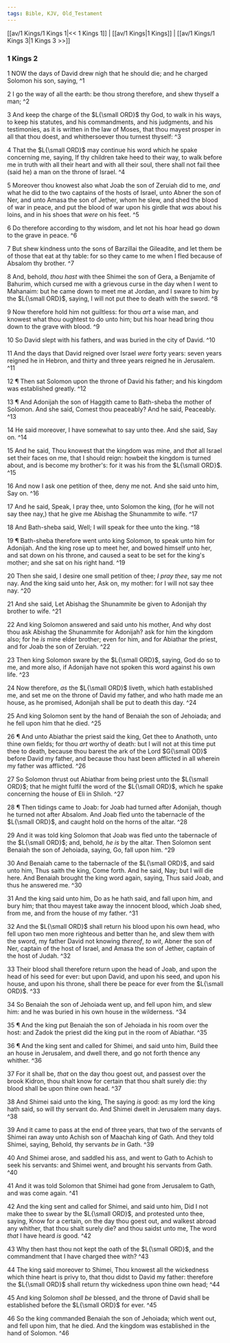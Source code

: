 ```yaml
---
tags: Bible, KJV, Old_Testament
---
```


[[av/1 Kings/1 Kings 1|<< 1 Kings 1]] | [[av/1 Kings|1 Kings]] | [[av/1 Kings/1 Kings 3|1 Kings 3 >>]]

### 1 Kings 2

1 NOW the days of David drew nigh that he should die; and he charged Solomon his son, saying, ^1

2 I go the way of all the earth: be thou strong therefore, and shew thyself a man; ^2

3 And keep the charge of the $L{\small ORD}$ thy God, to walk in his ways, to keep his statutes, and his commandments, and his judgments, and his testimonies, as it is written in the law of Moses, that thou mayest prosper in all that thou doest, and whithersoever thou turnest thyself: ^3

4 That the $L{\small ORD}$ may continue his word which he spake concerning me, saying, If thy children take heed to their way, to walk before me in truth with all their heart and with all their soul, there shall not fail thee (said he) a man on the throne of Israel. ^4

5 Moreover thou knowest also what Joab the son of Zeruiah did to me, _and_ what he did to the two captains of the hosts of Israel, unto Abner the son of Ner, and unto Amasa the son of Jether, whom he slew, and shed the blood of war in peace, and put the blood of war upon his girdle that _was_ about his loins, and in his shoes that _were_ on his feet. ^5

6 Do therefore according to thy wisdom, and let not his hoar head go down to the grave in peace. ^6

7 But shew kindness unto the sons of Barzillai the Gileadite, and let them be of those that eat at thy table: for so they came to me when I fled because of Absalom thy brother. ^7

8 And, behold, _thou_ _hast_ with thee Shimei the son of Gera, a Benjamite of Bahurim, which cursed me with a grievous curse in the day when I went to Mahanaim: but he came down to meet me at Jordan, and I sware to him by the $L{\small ORD}$, saying, I will not put thee to death with the sword. ^8

9 Now therefore hold him not guiltless: for thou _art_ a wise man, and knowest what thou oughtest to do unto him; but his hoar head bring thou down to the grave with blood. ^9

10 So David slept with his fathers, and was buried in the city of David. ^10

11 And the days that David reigned over Israel _were_ forty years: seven years reigned he in Hebron, and thirty and three years reigned he in Jerusalem. ^11

12 ¶ Then sat Solomon upon the throne of David his father; and his kingdom was established greatly. ^12

13 ¶ And Adonijah the son of Haggith came to Bath-sheba the mother of Solomon. And she said, Comest thou peaceably? And he said, Peaceably. ^13

14 He said moreover, I have somewhat to say unto thee. And she said, Say on. ^14

15 And he said, Thou knowest that the kingdom was mine, and _that_ all Israel set their faces on me, that I should reign: howbeit the kingdom is turned about, and is become my brother's: for it was his from the $L{\small ORD}$. ^15

16 And now I ask one petition of thee, deny me not. And she said unto him, Say on. ^16

17 And he said, Speak, I pray thee, unto Solomon the king, (for he will not say thee nay,) that he give me Abishag the Shunammite to wife. ^17

18 And Bath-sheba said, Well; I will speak for thee unto the king. ^18

19 ¶ Bath-sheba therefore went unto king Solomon, to speak unto him for Adonijah. And the king rose up to meet her, and bowed himself unto her, and sat down on his throne, and caused a seat to be set for the king's mother; and she sat on his right hand. ^19

20 Then she said, I desire one small petition of thee; _I_ _pray_ _thee_, say me not nay. And the king said unto her, Ask on, my mother: for I will not say thee nay. ^20

21 And she said, Let Abishag the Shunammite be given to Adonijah thy brother to wife. ^21

22 And king Solomon answered and said unto his mother, And why dost thou ask Abishag the Shunammite for Adonijah? ask for him the kingdom also; for he _is_ mine elder brother; even for him, and for Abiathar the priest, and for Joab the son of Zeruiah. ^22

23 Then king Solomon sware by the $L{\small ORD}$, saying, God do so to me, and more also, if Adonijah have not spoken this word against his own life. ^23

24 Now therefore, _as_ the $L{\small ORD}$ liveth, which hath established me, and set me on the throne of David my father, and who hath made me an house, as he promised, Adonijah shall be put to death this day. ^24

25 And king Solomon sent by the hand of Benaiah the son of Jehoiada; and he fell upon him that he died. ^25

26 ¶ And unto Abiathar the priest said the king, Get thee to Anathoth, unto thine own fields; for thou _art_ worthy of death: but I will not at this time put thee to death, because thou barest the ark of the Lord $G{\small OD}$ before David my father, and because thou hast been afflicted in all wherein my father was afflicted. ^26

27 So Solomon thrust out Abiathar from being priest unto the $L{\small ORD}$; that he might fulfil the word of the $L{\small ORD}$, which he spake concerning the house of Eli in Shiloh. ^27

28 ¶ Then tidings came to Joab: for Joab had turned after Adonijah, though he turned not after Absalom. And Joab fled unto the tabernacle of the $L{\small ORD}$, and caught hold on the horns of the altar. ^28

29 And it was told king Solomon that Joab was fled unto the tabernacle of the $L{\small ORD}$; and, behold, _he_ _is_ by the altar. Then Solomon sent Benaiah the son of Jehoiada, saying, Go, fall upon him. ^29

30 And Benaiah came to the tabernacle of the $L{\small ORD}$, and said unto him, Thus saith the king, Come forth. And he said, Nay; but I will die here. And Benaiah brought the king word again, saying, Thus said Joab, and thus he answered me. ^30

31 And the king said unto him, Do as he hath said, and fall upon him, and bury him; that thou mayest take away the innocent blood, which Joab shed, from me, and from the house of my father. ^31

32 And the $L{\small ORD}$ shall return his blood upon his own head, who fell upon two men more righteous and better than he, and slew them with the sword, my father David not knowing _thereof_, _to_ _wit_, Abner the son of Ner, captain of the host of Israel, and Amasa the son of Jether, captain of the host of Judah. ^32

33 Their blood shall therefore return upon the head of Joab, and upon the head of his seed for ever: but upon David, and upon his seed, and upon his house, and upon his throne, shall there be peace for ever from the $L{\small ORD}$. ^33

34 So Benaiah the son of Jehoiada went up, and fell upon him, and slew him: and he was buried in his own house in the wilderness. ^34

35 ¶ And the king put Benaiah the son of Jehoiada in his room over the host: and Zadok the priest did the king put in the room of Abiathar. ^35

36 ¶ And the king sent and called for Shimei, and said unto him, Build thee an house in Jerusalem, and dwell there, and go not forth thence any whither. ^36

37 For it shall be, _that_ on the day thou goest out, and passest over the brook Kidron, thou shalt know for certain that thou shalt surely die: thy blood shall be upon thine own head. ^37

38 And Shimei said unto the king, The saying _is_ good: as my lord the king hath said, so will thy servant do. And Shimei dwelt in Jerusalem many days. ^38

39 And it came to pass at the end of three years, that two of the servants of Shimei ran away unto Achish son of Maachah king of Gath. And they told Shimei, saying, Behold, thy servants _be_ in Gath. ^39

40 And Shimei arose, and saddled his ass, and went to Gath to Achish to seek his servants: and Shimei went, and brought his servants from Gath. ^40

41 And it was told Solomon that Shimei had gone from Jerusalem to Gath, and was come again. ^41

42 And the king sent and called for Shimei, and said unto him, Did I not make thee to swear by the $L{\small ORD}$, and protested unto thee, saying, Know for a certain, on the day thou goest out, and walkest abroad any whither, that thou shalt surely die? and thou saidst unto me, The word _that_ I have heard _is_ good. ^42

43 Why then hast thou not kept the oath of the $L{\small ORD}$, and the commandment that I have charged thee with? ^43

44 The king said moreover to Shimei, Thou knowest all the wickedness which thine heart is privy to, that thou didst to David my father: therefore the $L{\small ORD}$ shall return thy wickedness upon thine own head; ^44

45 And king Solomon _shall_ _be_ blessed, and the throne of David shall be established before the $L{\small ORD}$ for ever. ^45

46 So the king commanded Benaiah the son of Jehoiada; which went out, and fell upon him, that he died. And the kingdom was established in the hand of Solomon. ^46
